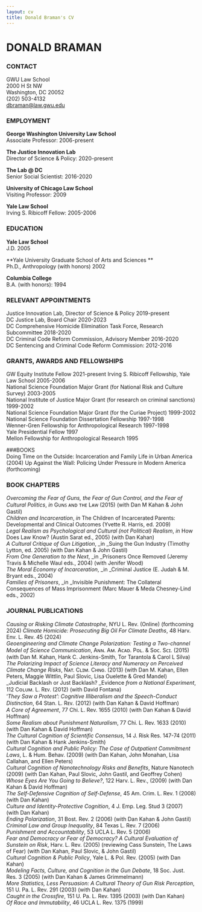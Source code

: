```yaml
---
layout: cv
title: Donald Braman's CV
---
```

# DONALD BRAMAN 

### CONTACT  
GWU Law School  
2000 H St NW  
Washington, DC 20052  
(202) 503-4132   
[dbraman@law.gwu.edu](mailto:dbraman@law.gwu.edu)

### EMPLOYMENT  

**George Washington University Law School**  
Associate Professor: 2006-present

**The Justice Innovation Lab**  
Director of Science & Policy: 2020-present

**The Lab @ DC**  
Senior Social Scientist: 2016-2020

**University of Chicago Law School**  
Visiting Professor: 2009

**Yale Law School**  
Irving S. Ribicoff Fellow: 2005-2006


### EDUCATION

**Yale Law School**  
J.D. 2005

**Yale University Graduate School of Arts and Sciences **  
Ph.D., Anthropology (with honors) 2002

**Columbia College**  
B.A. (with honors): 1994

### RELEVANT APPOINTMENTS	

Justice Innovation Lab, Director of Science & Policy 2019-present  
DC Justice Lab, Board Chair 2020-2023  
DC Comprehensive Homicide Elimination Task Force, Research Subcommittee 2018-2020  
DC Criminal Code Reform Commission, Advisory Member 2016-2020  
DC Sentencing and Criminal Code Reform Commission: 2012-2016 

### GRANTS, AWARDS AND FELLOWSHIPS

GW Equity Institute Fellow 2021-present 
Irving S. Ribicoff Fellowship, Yale Law School 2005-2006  
National Science Foundation Major Grant (for National Risk and Culture Survey) 2003-2005  
National Institute of Justice Major Grant (for research on criminal sanctions) 1999-2002  
National Science Foundation Major Grant (for the Curiae Project) 1999-2002  
National Science Foundation Dissertation Fellowship 1997-1998  
Wenner-Gren Fellowship for Anthropological Research 1997-1998  
Yale Presidential Fellow 1997  
Mellon Fellowship for Anthropological Research 1995  

###BOOKS  
Doing Time on the Outside: Incarceration and Family Life in Urban America (2004) 
Up Against the Wall: Policing Under Pressure in Modern America (forthcoming)

### BOOK CHAPTERS 
_Overcoming the Fear of Guns, the Fear of Gun Control, and the Fear of Cultural Politics_, _in_ Gᴜɴꜱ ᴀɴᴅ ᴛʜᴇ Lᴀᴡ (2015) (with Dan M Kahan & John Gastil)  
_Children and Incarceration_, _in_ The Children of Incarcerated Parents: Developmental and Clinical Outcomes (Yvette R. Harris, ed. 2009)  
_Legal Realism as Psychological and Cultural (not Political) Realism_, _in_ How Does Law Know? (Austin Sarat ed., 2005) (with Dan Kahan)  
_A Cultural Critique of Gun Litigation_, _in _Suing the Gun Industry (Timothy Lytton, ed. 2005) (with Dan Kahan & John Gastil)  
_From One Generation to the Next_, _in _Prisoners Once Removed (Jeremy Travis & Michelle Waul eds., 2004) (with Jenifer Wood)  
_The Moral Economy of Incarceration_, _in _Criminal Justice (E. Judah & M. Bryant eds., 2004)  
_Families of Prisoners_, _in _Invisible Punishment: The Collateral Consequences of Mass Imprisonment (Marc Mauer & Meda Chesney-Lind eds., 2002)  

### JOURNAL PUBLICATIONS  
_Causing or Risking Climate Catastrophe_, NYU L. Rev. (Online) (forthcoming 2024)
_Climate Homicide: Prosecuting Big Oil For Climate Deaths_, 48 Harv. Env. L. Rev. 45 (2024)  
_Geoengineering and Climate Change Polarization: Testing a Two-channel Model of Science Communication_, Aɴɴ. Aᴍ. Aᴄᴀᴅ. Pᴏʟ. & Sᴏᴄ. Sᴄɪ. (2015) (with Dan M. Kahan, Hank C. Jenkins-Smith, Tor Tarantola & Carol L Silva)  
_The Polarizing Impact of Science Literacy and Numeracy on Perceived Climate Change Risks_, Nᴀᴛ. Cʟɪᴍ. Cʜɴɢ. (2013) (with Dan M. Kahan, Ellen Peters, Maggie Wittlin, Paul Slovic, Lisa Ouelette & Gred Mandel)  
_Judicial Backlash or Just Backlash? _Evidence _from a National Experiment_, 112 Cᴏʟᴜᴍ. L. Rᴇᴠ. (2012) (with David Fontana)  
‘_They Saw a Protest’: Cognitive Illiberalism and the Speech-Conduct Distinction_, 64 Stan. L. Rᴇᴠ. (2012) (with Dan Kahan & David Hoffman)  
_A Core of Agreement_, 77 Chi. L. Rev. 1655 (2010) (with Dan Kahan & David Hoffman)  
_Some Realism about Punishment Naturalism_, 77 Chi. L. Rev. 1633 (2010) (with Dan Kahan & David Hoffman)  
_The Cultural Cognition of Scientific Consensus_, 14 J. Risk Res. 147-74 (2011) (with Dan Kahan & Hank Jenkins-Smith)  
_Cultural Cognition and Public Policy: The Case of Outpatient Commitment Laws_, L. & Hum. Behav. (2009) (with Dan Kahan, John Monahan, Lisa Callahan, and Ellen Peters)  
_Cultural Cognition of Nanotechnology Risks and Benefits_, Nature Nanotech (2009) (with Dan Kahan, Paul Slovic, John Gastil, and Geoffrey Cohen)  
_Whose Eyes Are You Going to Believe?_, 122 Harv. L. Rev., (2009) (with Dan Kahan & David Hoffman)  
_The Self-Defensive Cognition of Self-Defense_, 45 Am. Crim. L. Rev. 1 (2008) (with Dan Kahan)  
_Culture and Identity-Protective Cognition_, 4 J. Emp. Leg. Stud 3 (2007) (with Dan Kahan)  
_Ending Polarization_, 31 Bost. Rev. 2 (2006) (with Dan Kahan & John Gastil)  
_Criminal Law and Group Inequality_, 84 Texas L. Rev. 7 (2006)  
_Punishment and Accountability_, 53 UCLA L. Rev. 5 (2006)  
_Fear and Democracy or Fear of Democracy? A Cultural Evaluation of Sunstein on Risk_, Harv. L. Rev. (2005) (reviewing Cass Sunstein, The Laws of Fear) (with Dan Kahan, Paul Slovic, & John Gastil)  
_Cultural Cognition & Public Policy_, Yale L. & Pol. Rev. (2005) (with Dan Kahan)  
_Modeling Facts, Culture, and Cognition in the Gun Debate_, 18 Soc. Just. Res. 3 (2005) (with Dan Kahan & James Grimmelmann)  
_More Statistics, Less Persuasion: A Cultural Theory of Gun Risk Perception_, 151 U. Pa. L. Rev. 291 (2003) (with Dan Kahan)  
_Caught in the Crossfire_, 151 U. Pa. L. Rev. 1395 (2003) (with Dan Kahan)  
_Of Race and Immutability_, 46 UCLA L. Rev. 1375 (1999)  

<!-- ### Footer

Last updated: May 2013 -->


